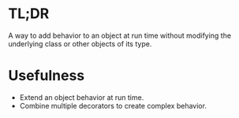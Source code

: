 # TL;DR

A way to add behavior to an object at run time without modifying the underlying class or other objects of its type.

# Usefulness

- Extend an object behavior at run time.
- Combine multiple decorators to create complex behavior.

